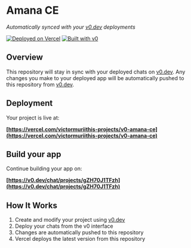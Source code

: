# Amana CE

*Automatically synced with your [v0.dev](https://v0.dev) deployments*

[![Deployed on Vercel](https://img.shields.io/badge/Deployed%20on-Vercel-black?style=for-the-badge&logo=vercel)](https://vercel.com/victormuriithis-projects/v0-amana-ce)
[![Built with v0](https://img.shields.io/badge/Built%20with-v0.dev-black?style=for-the-badge)](https://v0.dev/chat/projects/gZH70J1TFzh)

## Overview

This repository will stay in sync with your deployed chats on [v0.dev](https://v0.dev).
Any changes you make to your deployed app will be automatically pushed to this repository from [v0.dev](https://v0.dev).

## Deployment

Your project is live at:

**[https://vercel.com/victormuriithis-projects/v0-amana-ce](https://vercel.com/victormuriithis-projects/v0-amana-ce)**

## Build your app

Continue building your app on:

**[https://v0.dev/chat/projects/gZH70J1TFzh](https://v0.dev/chat/projects/gZH70J1TFzh)**

## How It Works

1. Create and modify your project using [v0.dev](https://v0.dev)
2. Deploy your chats from the v0 interface
3. Changes are automatically pushed to this repository
4. Vercel deploys the latest version from this repository